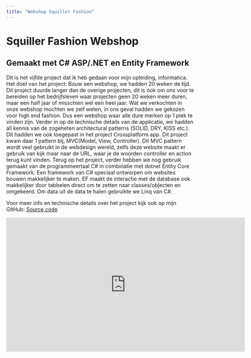 ```yaml
---
title: "Webshop Squiller Fashion"
---
```


# Squiller Fashion Webshop

## Gemaakt met C# ASP/.NET en Entity Framework

Dit is het vijfde project dat ik heb gedaan voor mijn opleiding, informatica. Het doel van het project: Bouw een webshop, we hadden 20 weken de tijd. Dit project duurde langer dan de overige projecten, dit is ook om ons voor te bereiden op het bedrijfsleven waar projecten geen 20 weken meer duren, maar een half jaar of misschien wel een heel jaar. Wat we verkochten in onze webshop mochten we zelf weten, in ons geval hadden we gekozen voor high end fashion. Dus een webshop waar alle dure merken op 1 plek te vinden zijn. Verder in op de technische details van de applicatie, we hadden all kennis van de zogeheten architectural patterns (SOLID, DRY, KISS etc.). Dit hadden we ook toegepast in het project Crossplatform app. Dit project kwam daar 1 pattern bij, MVC(Model, View, Controller). Dit MVC pattern wordt veel gebruikt in de webdesign wereld, zelfs deze website maakt er gebruik van kijk maar naar de URL, waar je de woorden controller en action terug kunt vinden. Terug op het project, verder hebben we nog gebruik gemaakt van de programmeertaal C# in combinatie met dotnet Entity Core Framework. Een framework van C# speciaal ontworpen om websites bouwen makkelijker te maken. EF maakt de interactie met de database ook makkelijker door tabbelen direct om te zetten naar classes/objecten en omgekeerd. Om data uit de data te halen gebruikte we Linq van C#. 

Voor meer info en technische details over het project kijk ook op mijn GitHub: 
<a href="https://github.com/Steven24K/SquillerWebshop">Source code</a>

<iframe width="640" height="360" src="https://www.youtube.com/embed/nf2ex320JJs" frameborder="0" allow="autoplay; encrypted-media" allowfullscreen></iframe>